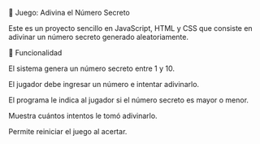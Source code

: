 🎲 Juego: Adivina el Número Secreto

Este es un proyecto sencillo en JavaScript, HTML y CSS que consiste en adivinar un número secreto generado aleatoriamente.

🚀 Funcionalidad

El sistema genera un número secreto entre 1 y 10.

El jugador debe ingresar un número e intentar adivinarlo.

El programa le indica al jugador si el número secreto es mayor o menor.

Muestra cuántos intentos le tomó adivinarlo.

Permite reiniciar el juego al acertar.

